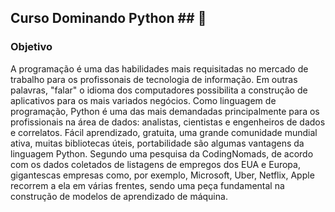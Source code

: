 ##  Curso Dominando Python ## 👋

### Objetivo
A programação é uma das habilidades mais requisitadas no mercado de trabalho para os profissonais de tecnologia de informação. Em outras palavras, "falar" o idioma dos computadores possibilita a construção de aplicativos para os mais variados negócios. Como linguagem de programação, Python é uma das mais demandadas principalmente para os profissionais na área de dados: analistas, cientistas e engenheiros de dados e correlatos. Fácil aprendizado, gratuita, uma grande comunidade mundial ativa, muitas bibliotecas úteis, portabilidade são algumas vantagens da linguagem Python. Segundo uma pesquisa da CodingNomads, de acordo com os dados coletados de listagens de empregos dos EUA e Europa, gigantescas empresas como, por exemplo, Microsoft, Uber, Netflix, Apple recorrem a ela em várias frentes, sendo uma peça fundamental na construção de modelos de aprendizado de máquina. 
